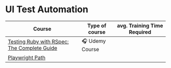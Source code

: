 # UI Test Automation
| Course | Type of course | avg. Training Time Required |
| ------ | -------------- | --------------------------- |
|[Testing Ruby with RSpec: The Complete Guide](https://www.udemy.com/course/testing-ruby-with-rspec/)|🎧 Udemy Course  | |
|[Playwright Path](https://testautomationu.applitools.com/learningpaths.html?id=playwright-path)| | |

